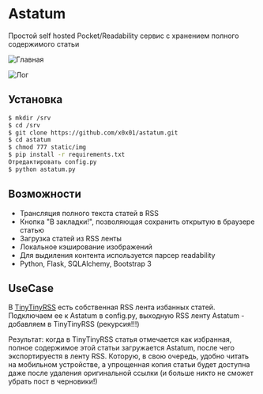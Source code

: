 Astatum
=======

Простой self hosted Pocket/Readability сервис с хранением полного содержимого статьи

![](http://cl.ly/image/2J3A3q3x3f0P/Image%202014-07-18%20at%2010.03.44%20%D0%B4%D0%BE%20%D0%BF%D0%BE%D0%BB%D1%83%D0%B4%D0%BD%D1%8F.png "Главная")

![](http://cl.ly/image/2j1B1u2A3G45/Image%202014-07-18%20at%2010.04.18%20%D0%B4%D0%BE%20%D0%BF%D0%BE%D0%BB%D1%83%D0%B4%D0%BD%D1%8F.png "Лог")

## Установка
```sh
$ mkdir /srv
$ cd /srv
$ git clone https://github.com/x0x01/astatum.git
$ cd astatum
$ chmod 777 static/img
$ pip install -r requirements.txt
Отредактировать config.py
$ python astatum.py
```

## Возможности
- Трансляция полного текста статей в RSS
- Кнопка "В закладки!", позволяющая сохранить открытую в браузере статью
- Загрузка статей из RSS ленты
- Локальное кэширование изображений
- Для выдиления контента используется парсер readability
- Python, Flask, SQLAlchemy, Bootstrap 3

## UseCase
В [TinyTinyRSS](http://tt-rss.org/redmine/projects/tt-rss/wiki) есть собственная RSS лента избанных статей. 
Подключаем ее к Astatum в config.py, выходную RSS ленту Astatum - добавляем в TinyTinyRSS (рекурсия!!!)

Результат: когда в TinyTinyRSS статья отмечается как избранная, полное содержимое этой статьи загружается Astatum, после чего экспортируестя в ленту RSS. Которую, в свою очередь, удобно читать на мобильном устройстве, а упрощенная копия статьи будет доступна даже после удаления оригинальной ссылки (и больше никто не сможет убрать пост в черновики!)
